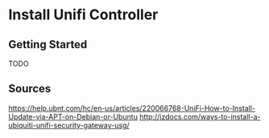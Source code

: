 # Install Unifi Controller

## Getting Started

TODO

## Sources

https://help.ubnt.com/hc/en-us/articles/220066768-UniFi-How-to-Install-Update-via-APT-on-Debian-or-Ubuntu
http://jzdocs.com/ways-to-install-a-ubiquiti-unifi-security-gateway-usg/
